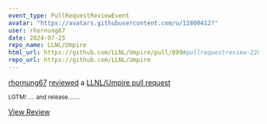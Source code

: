 ```yaml
---
event_type: PullRequestReviewEvent
avatar: "https://avatars.githubusercontent.com/u/12800412?"
user: rhornung67
date: 2024-07-25
repo_name: LLNL/Umpire
html_url: https://github.com/LLNL/Umpire/pull/899#pullrequestreview-2200588745
repo_url: https://github.com/LLNL/Umpire
---
```


<a href='https://github.com/rhornung67' target='_blank'>rhornung67</a> <a href='https://github.com/LLNL/Umpire/pull/899#pullrequestreview-2200588745' target='_blank'>reviewed</a> a <a href='https://github.com/LLNL/Umpire/pull/899' target='_blank'>LLNL/Umpire pull request</a>

<small>LGTM! .... and release.......</small>

<a href='https://github.com/LLNL/Umpire/pull/899#pullrequestreview-2200588745' target='_blank'>View Review</a>